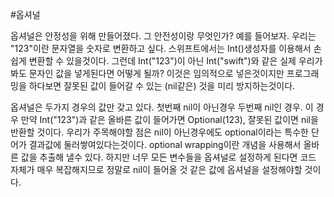 #옵셔널

옵셔널은 안정성을 위해 만들어졌다. 그 안전성이랑 무엇인가? 예를 들어보자. 우리는 "123"이란 문자열을 숫자로 변환하고 싶다. 스위프트에서는 Int()생성자를 이용해서 손쉽게 변환할 수 있을것이다. 그런데 Int("123")이 아닌 Int("swift")와 같은 실제 우리가 봐도 문자인 값을 넣게된다면 어떻게 될까? 이것은 임의적으로 넣은것이지만 프로그래밍을 하다보면 잘못된 값이 들어갈 수 있는 (nil같은) 것을 미리 방지하는것이다. 

옵셔널은 두가지 경우의 값만 갖고 있다. 첫번째 nil이 아닌경우 두번째 nil인 경우. 이 경우 만약 Int("123")과 같은 올바른 값이 들어가면 Optional(123), 잘못된 값이면 nil을 반환할 것이다. 우리가 주목해야할 점은 nil이 아닌경우에도 optional이라는 특수한 단어가 결과값에 둘러쌓여있다는것이다. optional wrapping이란 개념을 사용해서 올바른 값을 추출해 낼수 있다. 하지만 너무 모든 변수들을 옵셔널로 설정하게 된다면 코드 자체가 매우 복잡해지므로 정말로 nil이 들어올 것 같은 값에 옵셔널을 설정해야할 것이다.

